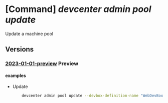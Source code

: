 # [Command] _devcenter admin pool update_

Update a machine pool

## Versions

### [2023-01-01-preview](/Resources/mgmt-plane/L3N1YnNjcmlwdGlvbnMve30vcmVzb3VyY2Vncm91cHMve30vcHJvdmlkZXJzL21pY3Jvc29mdC5kZXZjZW50ZXIvcHJvamVjdHMve30vcG9vbHMve30=/2023-01-01-preview.xml) **Preview**

<!-- mgmt-plane /subscriptions/{}/resourcegroups/{}/providers/microsoft.devcenter/projects/{}/pools/{} 2023-01-01-preview -->

#### examples

- Update
    ```bash
        devcenter admin pool update --devbox-definition-name "WebDevBox2" --pool-name "{poolName}" --project-name "{projectName}" --resource-group "rg1" --stop-on-disconnect status="Disabled"
    ```
